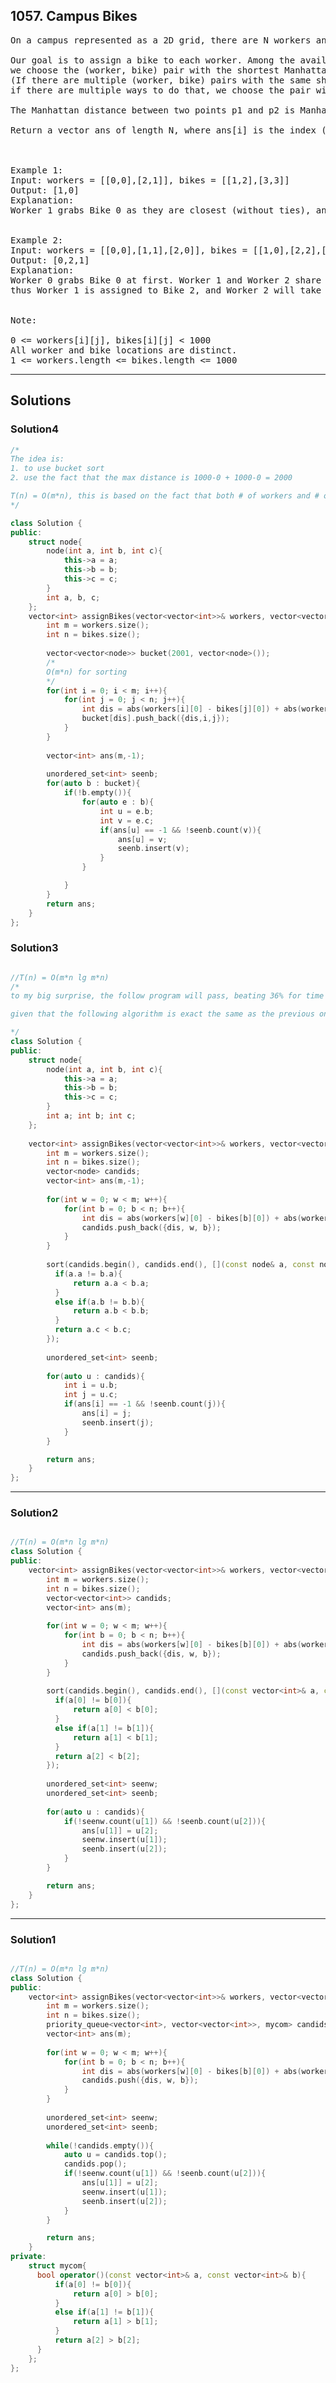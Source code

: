 ## 1057. Campus Bikes

<pre>
On a campus represented as a 2D grid, there are N workers and M bikes, with N <= M. Each worker and bike is a 2D coordinate on this grid.

Our goal is to assign a bike to each worker. Among the available bikes and workers, 
we choose the (worker, bike) pair with the shortest Manhattan distance between each other, and assign the bike to that worker. 
(If there are multiple (worker, bike) pairs with the same shortest Manhattan distance, we choose the pair with the smallest worker index; 
if there are multiple ways to do that, we choose the pair with the smallest bike index). We repeat this process until there are no available workers.

The Manhattan distance between two points p1 and p2 is Manhattan(p1, p2) = |p1.x - p2.x| + |p1.y - p2.y|.

Return a vector ans of length N, where ans[i] is the index (0-indexed) of the bike that the i-th worker is assigned to.

 

Example 1:
Input: workers = [[0,0],[2,1]], bikes = [[1,2],[3,3]]
Output: [1,0]
Explanation: 
Worker 1 grabs Bike 0 as they are closest (without ties), and Worker 0 is assigned Bike 1. So the output is [1, 0].


Example 2:
Input: workers = [[0,0],[1,1],[2,0]], bikes = [[1,0],[2,2],[2,1]]
Output: [0,2,1]
Explanation: 
Worker 0 grabs Bike 0 at first. Worker 1 and Worker 2 share the same distance to Bike 2, 
thus Worker 1 is assigned to Bike 2, and Worker 2 will take Bike 1. So the output is [0,2,1].
 

Note:

0 <= workers[i][j], bikes[i][j] < 1000
All worker and bike locations are distinct.
1 <= workers.length <= bikes.length <= 1000
</pre>

--------------------------------------------------

## Solutions
### Solution4

```c++
/*
The idea is:
1. to use bucket sort
2. use the fact that the max distance is 1000-0 + 1000-0 = 2000

T(n) = O(m*n), this is based on the fact that both # of workers and # of bikes are small
*/

class Solution {
public:
    struct node{
        node(int a, int b, int c){
            this->a = a;
            this->b = b;
            this->c = c;
        }
        int a, b, c;
    };
    vector<int> assignBikes(vector<vector<int>>& workers, vector<vector<int>>& bikes) {
        int m = workers.size();
        int n = bikes.size();
        
        vector<vector<node>> bucket(2001, vector<node>());
        /*
        O(m*n) for sorting
        */
        for(int i = 0; i < m; i++){
            for(int j = 0; j < n; j++){
                int dis = abs(workers[i][0] - bikes[j][0]) + abs(workers[i][1] - bikes[j][1]);
                bucket[dis].push_back({dis,i,j});
            }
        }
        
        vector<int> ans(m,-1);
        
        unordered_set<int> seenb;
        for(auto b : bucket){
            if(!b.empty()){
                for(auto e : b){
                    int u = e.b;
                    int v = e.c;
                    if(ans[u] == -1 && !seenb.count(v)){
                        ans[u] = v;
                        seenb.insert(v);
                    }                    
                }

            }
        }
        return ans;
    }
};
```

### Solution3

```c++

//T(n) = O(m*n lg m*n)
/*
to my big surprise, the follow program will pass, beating 36% for time

given that the following algorithm is exact the same as the previous one

*/
class Solution {
public:
    struct node{
        node(int a, int b, int c){
            this->a = a;
            this->b = b;
            this->c = c;
        }
        int a; int b; int c;    
    };
    
    vector<int> assignBikes(vector<vector<int>>& workers, vector<vector<int>>& bikes) {
        int m = workers.size();
        int n = bikes.size();
        vector<node> candids;
        vector<int> ans(m,-1);
        
        for(int w = 0; w < m; w++){
            for(int b = 0; b < n; b++){
                int dis = abs(workers[w][0] - bikes[b][0]) + abs(workers[w][1] - bikes[b][1]);
                candids.push_back({dis, w, b});
            }
        }
        
        sort(candids.begin(), candids.end(), [](const node& a, const node& b)->bool{
          if(a.a != b.a){
              return a.a < b.a;
          }
          else if(a.b != b.b){
              return a.b < b.b;
          }
          return a.c < b.c;            
        });
        
        unordered_set<int> seenb;
        
        for(auto u : candids){
            int i = u.b;
            int j = u.c;
            if(ans[i] == -1 && !seenb.count(j)){
                ans[i] = j;
                seenb.insert(j);
            }
        }

        return ans;
    }
};
```

--------------------------------------------------
### Solution2

```c++

//T(n) = O(m*n lg m*n)
class Solution {
public:
    vector<int> assignBikes(vector<vector<int>>& workers, vector<vector<int>>& bikes) {
        int m = workers.size();
        int n = bikes.size();
        vector<vector<int>> candids;
        vector<int> ans(m);
        
        for(int w = 0; w < m; w++){
            for(int b = 0; b < n; b++){
                int dis = abs(workers[w][0] - bikes[b][0]) + abs(workers[w][1] - bikes[b][1]);
                candids.push_back({dis, w, b});
            }
        }
        
        sort(candids.begin(), candids.end(), [](const vector<int>& a, const vector<int>& b)->bool{
          if(a[0] != b[0]){
              return a[0] < b[0];
          }
          else if(a[1] != b[1]){
              return a[1] < b[1];
          }
          return a[2] < b[2];            
        });
        
        unordered_set<int> seenw;
        unordered_set<int> seenb;
        
        for(auto u : candids){
            if(!seenw.count(u[1]) && !seenb.count(u[2])){
                ans[u[1]] = u[2];
                seenw.insert(u[1]);
                seenb.insert(u[2]);
            }
        }

        return ans;
    }
};
```
-------------------------------------------------
### Solution1

```c++

//T(n) = O(m*n lg m*n)
class Solution {
public:
    vector<int> assignBikes(vector<vector<int>>& workers, vector<vector<int>>& bikes) {
        int m = workers.size();
        int n = bikes.size();
        priority_queue<vector<int>, vector<vector<int>>, mycom> candids;
        vector<int> ans(m);
        
        for(int w = 0; w < m; w++){
            for(int b = 0; b < n; b++){
                int dis = abs(workers[w][0] - bikes[b][0]) + abs(workers[w][1] - bikes[b][1]);
                candids.push({dis, w, b});
            }
        }
        
        unordered_set<int> seenw;
        unordered_set<int> seenb;
        
        while(!candids.empty()){
            auto u = candids.top();
            candids.pop();
            if(!seenw.count(u[1]) && !seenb.count(u[2])){
                ans[u[1]] = u[2];
                seenw.insert(u[1]);
                seenb.insert(u[2]);
            }
        }

        return ans;
    }
private:
    struct mycom{
      bool operator()(const vector<int>& a, const vector<int>& b){
          if(a[0] != b[0]){
              return a[0] > b[0];
          }
          else if(a[1] != b[1]){
              return a[1] > b[1];
          }
          return a[2] > b[2];
      }  
    };
};

```
